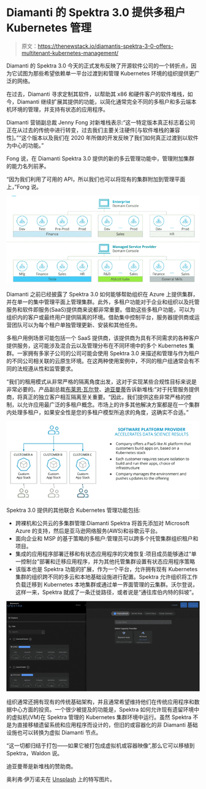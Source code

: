 # Diamanti 的 Spektra 3.0 提供多租户 Kubernetes 管理

> 原文：<https://thenewstack.io/diamantis-spektra-3-0-offers-multitenant-kubernetes-management/>

Diamanti 的 Spektra 3.0 今天的正式发布反映了开源软件公司的一个转折点，因为它试图为那些希望依赖单一平台过渡到和管理 Kubernetes 环境的组织提供更广泛的网络。

在过去，Diamanti 寻求定制其软件，以帮助其 x86 和硬件客户的软件堆栈，如今，Diamanti 继续扩展其提供的功能，以简化通常完全不同的多租户和多云端本机环境的管理，并支持有状态的应用程序。

Diamanti 营销副总裁 Jenny Fong 对新堆栈表示:“这一特定版本真正标志着公司正在从过去的传统中进行转变，过去我们主要关注硬件[与软件堆栈的兼容性]。”“这个版本以及我们在 2020 年所做的开发反映了我们如何真正过渡到以软件为中心的功能。”

Fong 说，在 Diamanti Spektra 3.0 提供的新的多云管理功能中，管理附加集群的能力名列前茅。

“因为我们利用了可用的 API，所以我们也可以将现有的集群附加到管理平面上，”Fong 说。

![](img/dc82f13a0affe26e3779f0158eb1210a.png)

Diamanti 之前已经披露了 Spektra 3.0 如何能够帮助组织在 Azure 上提供集群，并在单一的集中管理平面上管理集群。此外，多租户功能对于企业和组织以及托管服务和软件即服务(SaaS)提供商来说都非常重要。借助这些多租户功能，可以为组织内的客户或最终用户提供隔离的环境。借助集中控制平台，服务器提供商或运营团队可以为每个租户单独管理更新、安装和其他任务。

多租户用例场景可能包括一个 SaaS 提供商，该提供商为具有不同需求的各种客户提供服务，这可能涉及混合云以及管理分布在不同环境中的多个 Kubernetes 集群。一家拥有多家子公司的公司可能会使用 Spektra 3.0 来描述和管理与作为租户的不同公司相关联的云原生环境。在这两种使用案例中，不同的租户组通常会有不同的法规遵从性和监管要求。

“我们的租用模式从非常严格的隔离角度出发，这对于实现某些合规性目标来说是非常必要的。产品副总裁[布莱恩·瓦尔登](https://www.linkedin.com/in/bcwaldon/)、[迪亚曼蒂](https://diamanti.com/)告诉新堆栈:“对于托管服务提供商，将真正的独立客户相互隔离至关重要。“因此，我们提供这些非常严格的控制，以允许应用最广泛的多租户概念。市场上的许多其他解决方案都是在一个集群内处理多租户，如果安全性是您的多租户模型所追求的角度，这确实不合适。”

![](img/e6922a3e7ab5f538024a6f93aedf4696.png)

Spektra 3.0 提供的其他联合 Kubernetes 管理功能包括:

*   跨裸机和公共云的多集群管理:Diamanti Spektra 将首先添加对 Microsoft Azure 的支持，然后是亚马逊网络服务(AWS)和谷歌云平台。
*   面向企业和 MSP 的基于策略的多租户:管理员可以跨多个托管集群组织租户和项目。
*   集成的应用程序部署迁移和有状态应用程序的灾难恢复:项目成员能够通过“单一控制台”部署和迁移应用程序，并为其他托管集群设置有状态应用程序策略
*   该版本也是 Spektra 功能的扩展，作为一个平台，允许拥有现有 Kubernetes 集群的组织跨不同的多云和本地基础设施进行配置。Spektra 允许组织将工作负载迁移到 Kubernetes 本地集群或通过单一界面管理的云集群。沃尔登说，这样一来，Spektra 就成了一条迁徙路径，或者说是“通往库伯内特的斜坡”。

![](img/9ea72a099c74f541735dccf3a4dddc9a.png)

组织通常还拥有现有的传统基础架构，并且通常希望维持他们在传统应用程序和数据中心方面的投资。一个很少被提及的功能是，Spektra 如何允许现有遗留环境中的虚拟机(VM)在 Spektra 管理的 Kubernetes 集群环境中运行。虽然 Spektra 不是为直接移植遗留系统和应用程序而设计的，但旧的或容器化的非 Diamanti 基础设施也可以转换为虚拟 Diamanti 节点。

“这一切都归结于打包——如果它被打包成虚拟机或容器映像”,那么它可以移植到 Spektra，Waldon 说。

迪亚曼蒂是新堆栈的赞助商。

奥利弗·伊万诺夫在 [Unsplash](https://unsplash.com/photos/qOKQU6KuEU0/download?force=true) 上的特写图片。

<svg xmlns:xlink="http://www.w3.org/1999/xlink" viewBox="0 0 68 31" version="1.1"><title>Group</title> <desc>Created with Sketch.</desc></svg>